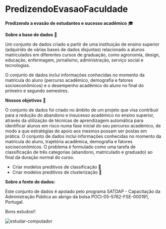 # PredizendoEvasaoFaculdade

**Predizendo a evasão de estudantes e sucesso acadêmico** 🎓

**Sobre a base de dados** 🎲

Um conjunto de dados criado a partir de uma instituição de ensino superior (adquirido de várias bases de dados disjuntas) relacionado a alunos matriculados em diferentes cursos de graduação, como agronomia, design, educação, enfermagem, jornalismo, administração, serviço social e tecnologias.

O conjunto de dados inclui informações conhecidas no momento da matrícula do aluno (percurso acadêmico, demografia e fatores socioeconômicos) e o desempenho acadêmico do aluno no final do primeiro e segundo semestres.

**Nossos objetivos** 🚀

O conjunto de dados foi criado no âmbito de um projeto que visa contribuir para a redução do abandono e insucesso académico no ensino superior, através da utilização de técnicas de aprendizagem automática para identificar alunos em risco numa fase inicial do seu percurso académico, de modo a que estratégias de apoio aos mesmos possam ser postas em prática. O conjunto de dados inclui informações conhecidas no momento da matrícula do aluno, trajetória acadêmica, demografia e fatores socioeconômicos. O problema é formulado como uma tarefa de classificação de três categorias (abandono, matriculado e graduado) ao final da duração normal do curso.

- Criar modelos preditivos de classificação 🎯
- Criar modelos preditivos de clusterização 🧩

  
**Sobre a fonte de dados:**
  
Este conjunto de dados é apoiado pelo programa SATDAP - Capacitação da Administração Pública ao abrigo da bolsa POCI-05-5762-FSE-000191, Portugal.

Bons estudos!!

![estudar-computador](https://github.com/AnaRaquelCafe/Predizendo_Evasao_Faculdade/assets/46449538/bab71cc9-2cf4-47a0-a443-9efe7decb1f8)



